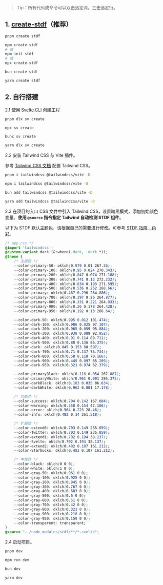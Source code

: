 
> Tip：所有代码或命令可以双击选定词，三击选定行。

## 1. [create-stdf](https://www.npmjs.com/package/create-stdf)（推荐）

<!-- :::code-groups -->
<!-- pnpm -->
```sh
pnpm create stdf
```
<!-- :: -->
<!-- npm -->
```sh
npm create stdf
# 或
npm init stdf
# 或
npx create-stdf
```
<!-- :: -->
<!-- bun -->
```sh
bun create stdf
```
<!-- :: -->
<!-- yarn -->
```sh
yarn create stdf
```
<!-- ::: -->

## 2. 自行搭建

2.1 使用 [Svelte CLI](https://svelte.dev/docs/cli/sv-create) 创建工程

<!-- :::code-groups -->
<!-- pnpm -->
```sh
pnpm dlx sv create
```
<!-- :: -->
<!-- npm -->
```sh
npx sv create
```
<!-- :: -->
<!-- bun -->
```sh
bunx sv create
```
<!-- :: -->
<!-- yarn -->
```sh
yarn dlx sv create
```
<!-- ::: -->

2.2 安装 Tailwind CSS 与 Vite 插件。

参考 [Tailwind CSS 文档](https://tailwindcss.com/docs/guides/vite#svelte) 配置 Tailwind CSS。

<!-- :::code-groups -->
<!-- pnpm -->
```sh
pnpm i tailwindcss @tailwindcss/vite -D
```
<!-- :: -->
<!-- npm -->
```sh
npm i tailwindcss @tailwindcss/vite -D
```
<!-- :: -->
<!-- bun -->
```sh
bun add tailwindcss @tailwindcss/vite -D
```
<!-- :: -->
<!-- yarn -->
```sh
yarn add tailwindcss @tailwindcss/vite -D
```
<!-- ::: -->

2.3 在项目的入口 CSS 文件中引入 Tailwind CSS，设置暗黑模式，添加初始颜色变量，**使用 `@source` 指令指定 Tailwind 自动检测 STDF 组件**。

以下为 STDF 默认主题色，请根据自己的需要进行修改。可参考 [STDF 指南 - 色彩](/guide/color)。

```css
/* app.css */
@import 'tailwindcss';
@custom-variant dark (&:where(.dark, .dark *));
@theme {
	/* 主题色 */
	--color-primary-50: oklch(0.979 0.01 267.36);
	--color-primary-100: oklch(0.95 0.024 270.343);
	--color-primary-200: oklch(0.847 0.074 271.188);
	--color-primary-300: oklch(0.741 0.13 272.232);
	--color-primary-400: oklch(0.634 0.193 271.595);
	--color-primary-500: oklch(0.536 0.252 268.66);
	--color-primary: oklch(0.467 0.296 264.886);
	--color-primary-700: oklch(0.397 0.26 264.877);
	--color-primary-800: oklch(0.331 0.221 264.833);
	--color-primary-900: oklch(0.26 0.178 264.428);
	--color-primary-950: oklch(0.192 0.13 266.64);

	--color-dark-50: oklch(0.995 0.012 101.474);
	--color-dark-100: oklch(0.986 0.025 97.107);
	--color-dark-200: oklch(0.965 0.059 95.884);
	--color-dark-300: oklch(0.938 0.089 92.952);
	--color-dark-400: oklch(0.91 0.114 89.711);
	--color-dark-500: oklch(0.88 0.136 86.375);
	--color-dark: oklch(0.845 0.153 80.597);
	--color-dark-700: oklch(0.71 0.137 75.734);
	--color-dark-800: oklch(0.58 0.118 70.166);
	--color-dark-900: oklch(0.449 0.097 65.209);
	--color-dark-950: oklch(0.321 0.074 62.379);

	--color-primaryBlack: oklch(0.116 0.054 267.087);
	--color-primaryWhite: oklch(0.961 0.001 286.375);
	--color-darkBlack: oklch(0.183 0.035 86.634);
	--color-darkWhite: oklch(0.962 0.001 17.178);

	/* 功能色 */
	--color-success: oklch(0.704 0.142 167.084);
	--color-warning: oklch(0.558 0.154 47.186);
	--color-error: oklch(0.564 0.223 28.46);
	--color-info: oklch(0.482 0.14 261.518);

	/* 扩展色 */
	--color-extend0: oklch(0.703 0.149 235.059);
	--color-Twitter: oklch(0.703 0.149 235.059);
	--color-extend1: oklch(0.702 0.194 38.137);
	--color-Svelte: oklch(0.702 0.194 38.137);
	--color-extend2: oklch(0.482 0.107 161.212);
	--color-Starbucks: oklch(0.482 0.107 161.212);

	/* 中性色 */
	--color-black: oklch(0 0 0);
	--color-white: oklch(1 0 0);
	--color-gray-50: oklch(0.961 0 0);
	--color-gray-100: oklch(0.925 0 0);
	--color-gray-200: oklch(0.845 0 0);
	--color-gray-300: oklch(0.767 0 0);
	--color-gray-400: oklch(0.683 0 0);
	--color-gray-500: oklch(0.6 0 0);
	--color-gray-600: oklch(0.51 0 0);
	--color-gray-700: oklch(0.42 0 0);
	--color-gray-800: oklch(0.321 0 0);
	--color-gray-900: oklch(0.218 0 0);
	--color-gray-950: oklch(0.159 0 0);
	--color-transparent: transparent;
}
@source "../node_modules/stdf/**/*.svelte";
```

2.4 启动项目。

<!-- :::code-groups -->
<!-- pnpm -->
```sh
pnpm dev
```
<!-- :: -->
<!-- npm -->
```sh
npm run dev
```
<!-- :: -->
<!-- bun -->
```sh
bun dev
```
<!-- :: -->
<!-- yarn -->
```sh
yarn dev
```
<!-- ::: -->